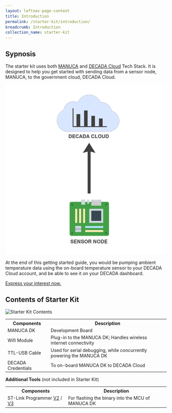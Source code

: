 ```yaml
---
layout: leftnav-page-content
title: Introduction
permalink: /starter-kit/introduction/
breadcrumb: Introduction
collection_name: starter-kit
---
```


## Sypnosis
The starter kit uses both [MANUCA](/tech-stack/manuca/overview) and [DECADA Cloud](/tech-stack/decada-cloud/) Tech Stack. It is designed to help you get started with sending data from a sensor node, MANUCA, to the government cloud, DECADA Cloud.

![System](/images/manuca/intro/starter_kit_system.png)

At the end of this getting started guide, you would be pumping ambient temperature data using the on-board temperature sensor to your DECADA Cloud account, and be able to see it on your DECADA dashboard.

[Express your interest now.](https://go.gov.sg/iotkit-eoi)

## Contents of Starter Kit

![Starter Kit Contents](/images/manuca/intro/contents.png)

<table>
  <tr>
    <th>Components</th>
    <th>Description</th>
  </tr>
  <tr>
    <td>MANUCA DK</td>
    <td>Development Board</td>
  </tr>
  <tr>
    <td>Wifi Module</td>
    <td>Plug-in to the MANUCA DK; Handles wireless internet connectivity</td>
  </tr>
  <tr>
    <td>TTL-USB Cable</td>
    <td>Used for serial debugging, while concurrently powering the MANUCA DK</td>
  </tr>
  <tr>
    <td>DECADA Credentials</td>
    <td>To on-board MANUCA DK to DECADA Cloud</td>
  </tr>
</table>

**Additional Tools** (not included in Starter Kit)
<table>
  <tr>
    <th>Components</th>
    <th>Description</th>
  </tr>
  <tr>
    <td>ST-Link Programmer <a href="https://www.st.com/en/development-tools/st-link-v2.html">V2</a> / <a href="https://www.st.com/en/development-tools/stlink-v3set.html">V3</a></td>
    <td>For flashing the binary into the MCU of MANUCA DK</td>
  </tr>
</table>
